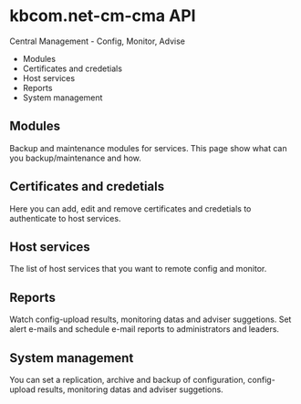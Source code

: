# kbcom.net-cm-cma API
Central Management - Config, Monitor, Advise

- Modules
- Certificates and credetials
- Host services
- Reports
- System management

## Modules
Backup and maintenance modules for services. This page show what can you backup/maintenance and how.

## Certificates and credetials
Here you can add, edit and remove certificates and credetials to authenticate to host services.

## Host services
The list of host services that you want to remote config and monitor.

## Reports
Watch config-upload results, monitoring datas and adviser suggetions. Set alert e-mails and schedule e-mail reports to administrators and leaders.

## System management
You can set a replication, archive and backup of configuration, config-upload results, monitoring datas and adviser suggetions.
